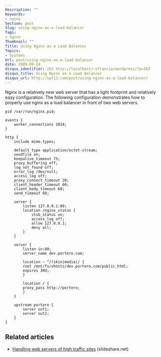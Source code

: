 ```yaml
---
Description: ""
Keywords:
- nginx
Section: post
Slug: using-nginx-as-a-load-balancer
Tags:
- nginx
Thumbnail: ""
Title: Using Nginx as a Load Balancer
Topics:
- Systems
Url: post/using-nginx-as-a-load-balancer
date: 2009-09-24
disqus_identifier: 262 http://localhost/~sfrancia/wordpress/?p=262
disqus_title: Using Nginx as a Load Balancer
disqus_url: http://spf13.com/post/using-nginx-as-a-load-balancer/
---
```


Nginx is a relatively new web server that has a light footprint
and relatively easy configuration. The following configuration
demonstrates how to properly use nginx as a load balancer in 
front of two web servers.

    pid /var/run/nginx.pid;

    events {
        worker_connections 1024;
    }

    http {
        include mime.types;

        default_type application/octet-stream;
        sendfile on;
        keepalive_timeout 75;
        proxy_buffering off;
        log_not_found off;
        error_log /dev/null;
        access_log off;
        proxy_connect_timeout 20;
        client_header_timeout 60;
        client_body_timeout 60;
        send_timeout 60;

        server {
            listen 127.0.0.1:80;
            location /nginx_status {
                stub_status on;
                access_log off;
                allow 127.0.0.1;
                deny all;
            }
        }

        server {
            listen in:80;
            server_name dev.portero.com;

            location ~ ^/(skin|media)/ {
            root /mnt/fs/vhosts/dev.portero.com/public_html;
            expires 30d;
            }

            location / {
            proxy_pass http://portero;
            }
        }

        upstream portero {
            server out1;
            server out2;
        }
    }

## Related articles

-   [Handling web servers of high traffic
    sites](http://www.slideshare.net/ashfame/handling-web-servers-of-high-traffic-sites)
    (slideshare.net)

